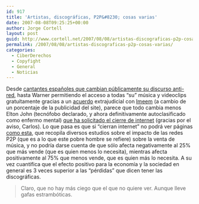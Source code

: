 ```yaml
---
id: 917
title: 'Artistas, discográficas, P2P&#8230; cosas varias'
date: 2007-08-08T09:25:25+00:00
author: Jorge Cortell
layout: post
guid: http://www.cortell.net/2007/08/08/artistas-discograficas-p2p-cosas-varias/
permalink: /2007/08/08/artistas-discograficas-p2p-cosas-varias/
categories:
  - CiberDerechos
  - Copyfight
  - General
  - Noticias
---
```

Desde <a title="El otro lado" target="_blank" href="http://www.elotrolado.net/noticia_Los-cantantes-espanoles-se-cambian-de-chaqueta_12376">cantantes españoles que cambian públicamente su discurso anti-red</a>, hasta Warner permitiendo el acceso a todas &#8220;su&#8221; música y videoclips gratuí­tamente gracias a un <a title="Informationweek" target="_blank" href="http://www.informationweek.com/news/showArticle.jhtml?articleID=201001085">acuerdo</a> extrajudicial con <a title="Imeem" target="_blank" href="http://www.imeem.com/">Imeem</a> (a cambio de un porcentaje de la publicidad del site), parece que todo cambia menos Elton John (tecnófobo declarado, y ahora definitivamente autoclasificado como enfermo mental) <a title="Clarí­n" target="_blank" href="http://www.clarin.com/diario/2007/08/01/um/m-01469431.htm">que ha solicitado el cierre de internet</a> (gracias por el aviso, Carlos). Lo que pasa es que si &#8220;cierran internet&#8221; no podrá ver páginas <a title="Rufus Pollock" target="_blank" href="http://www.rufuspollock.org/economics/p2p_summary.html">como esta</a>, que recopila diversos estudios sobre el impacto de las redes P2P (que es a lo que este pobre hombre se refiere) sobre la venta de música, y no podrí­a darse cuenta de que sólo afecta negativamente al 25% que más vende (que es quien menos lo necesita), mientras afecta positivamente al 75% que menos vende, que es quien más lo necesita. A su vez cuantifica que el efecto positivo para la economí­a y la sociedad en general es 3 veces superior a las &#8220;pérdidas&#8221; que dicen tener las discográficas.

> Claro, que no hay más ciego que el que no quiere ver. Aunque lleve gafas estrambóticas.